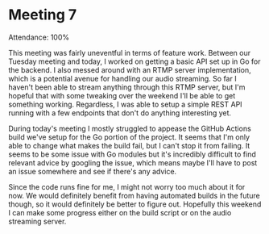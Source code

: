 # Meeting 7

Attendance: 100%

This meeting was fairly uneventful in terms of feature work. Between our Tuesday meeting and today, I worked on getting a basic API set up in Go for the backend. I also messed around with an RTMP server implementation, which is a potential avenue for handling our audio streaming. So far I haven't been able to stream anything through this RTMP server, but I'm hopeful that with some tweaking over the weekend I'll be able to get something working. Regardless, I was able to setup a simple REST API running with a few endpoints that don't do anything interesting yet.

During today's meeting I mostly struggled to appease the GitHub Actions build we've setup for the Go portion of the project. It seems that I'm only able to change what makes the build fail, but I can't stop it from failing. It seems to be some issue with Go modules but it's incredibly difficult to find relevant advice by googling the issue, which means maybe I'll have to post an issue somewhere and see if there's any advice.

Since the code runs fine for me, I might not worry too much about it for now. We would definitely benefit from having automated builds in the future though, so it would definitely be better to figure out. Hopefully this weekend I can make some progress either on the build script or on the audio streaming server.
